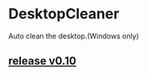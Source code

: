 # DesktopCleaner
Auto clean the desktop.(Windows only)


## [release v0.10](https://github.com/AndrewLiuZY/DesktopCleaner/releases)
